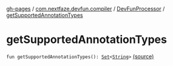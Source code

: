 [gh-pages](../../index.md) / [com.nextfaze.devfun.compiler](../index.md) / [DevFunProcessor](index.md) / [getSupportedAnnotationTypes](./get-supported-annotation-types.md)

# getSupportedAnnotationTypes

`fun getSupportedAnnotationTypes(): `[`Set`](https://kotlinlang.org/api/latest/jvm/stdlib/kotlin.collections/-set/index.html)`<`[`String`](https://kotlinlang.org/api/latest/jvm/stdlib/kotlin/-string/index.html)`>` [(source)](https://github.com/NextFaze/dev-fun/tree/master/devfun-compiler/src/main/java/com/nextfaze/devfun/compiler/Compiler.kt#L322)